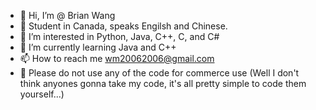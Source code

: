 - 👋 Hi, I’m @ Brian Wang
- 🍁 Student in Canada, speaks Engilsh and Chinese.
- 👀 I’m interested in Python, Java, C++, C, and C#
- 🌱 I’m currently learning Java and C++
- 📫 How to reach me wm20062006@gmail.com
- 🚫 Please do not use any of the code for commerce use (Well I don't think anyones gonna take my code, it's all pretty simple to code them yourself...)

<!---
Peaperfish/Peaperfish is a ✨ special ✨ repository because its `README.md` (this file) appears on your GitHub profile.
You can click the Preview link to take a look at your changes.
--->
